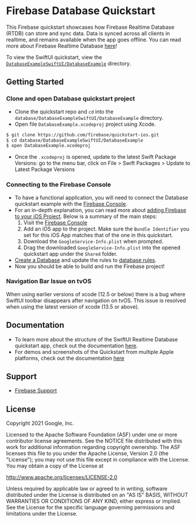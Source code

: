 Firebase Database Quickstart
=============================

This Firebase quickstart showcases how Firebase Realtime Database (RTDB) can store and sync data.
Data is synced across all clients in realtime, and remains available when the app goes offline. You
can read more about Firebase Realtime Database [here](https://firebase.google.com/docs/database/)!

To view the SwiftUI quickstart, view the
[`DatabaseExampleSwiftUI/DatabaseExample`](https://github.com/firebase/quickstart-ios/tree/master/database/DatabaseExampleSwiftUI/DatabaseExample) 
directory.

Getting Started
---------------

### Clone and open Database quickstart project

- Clone the quickstart repo and `cd` into the `database/DatabaseExampleSwiftUI/DatabaseExample`
  directory.
- Open file `DatabaseExample.xcodeproj` project using Xcode.

```bash
$ git clone https://github.com/firebase/quickstart-ios.git
$ cd database/DatabaseExampleSwiftUI/DatabaseExample
$ open DatabaseExample.xcodeproj
```
- Once the `.xcodeproj` is opened, update to the latest Swift Package Versions: go to the menu bar,
  click on File > Swift Packages > Update to Latest Package Versions 

### Connecting to the Firebase Console 

- To have a functional application, you will need to connect the Database quickstart example with
  the [Firebase Console](https://console.firebase.google.com).
- For an in-depth explanation, you can read more about [adding Firebase to your iOS
  Project](https://firebase.google.com/docs/ios/setup). Below is a summary of the main steps:
  1. Visit the [Firebase Console](https://console.firebase.google.com) 
  2. Add an iOS app to the project. Make sure the `Bundle Identifier` you set for this iOS App
     matches that of the one in this quickstart.
  3. Download the `GoogleService-Info.plist` when prompted.
  4. Drag the downloaded `GoogleService-Info.plist` into the opened quickstart app under the
     `Shared` folder.
- [Create a Database](https://firebase.google.com/docs/database/ios/start#create_a_database) and
  update the rules to [database rules](./DatabaseExampleRules.md).
- Now you should be able to build and run the Firebase project!

### Navigation Bar Issue on tvOS
When using earlier versions of xcode (12.5 or below) there is a bug where SwiftUI toolbar disappears
after navigation on tvOS. This issue is resolved when using the latest version of xcode (13.5 or
above).

Documentation
-------------

- To learn more about the structure of the SwiftUI Realtime Database quickstart app, check out the
documentation [here](./OUTLINE.md).
- For demos and screenshots of the Quickstart from multiple Apple platforms, check out the
  documentation [here](./MEDIA.md)

Support
-------

- [Firebase Support](https://firebase.google.com/support/)

License
-------

Copyright 2021 Google, Inc.

Licensed to the Apache Software Foundation (ASF) under one or more contributor
license agreements.  See the NOTICE file distributed with this work for
additional information regarding copyright ownership.  The ASF licenses this
file to you under the Apache License, Version 2.0 (the "License"); you may not
use this file except in compliance with the License.  You may obtain a copy of
the License at

  http://www.apache.org/licenses/LICENSE-2.0

Unless required by applicable law or agreed to in writing, software
distributed under the License is distributed on an "AS IS" BASIS, WITHOUT
WARRANTIES OR CONDITIONS OF ANY KIND, either express or implied.  See the
License for the specific language governing permissions and limitations under
the License.
